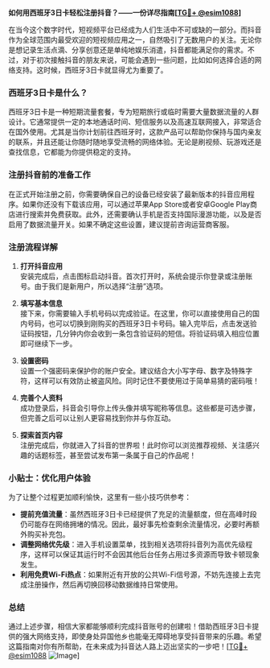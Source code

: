 **如何用西班牙3日卡轻松注册抖音？——一份详尽指南[[TG💪+ @esim1088](https://t.me/s/esim1088)]**

在当今这个数字时代，短视频平台已经成为人们生活中不可或缺的一部分。而抖音作为全球范围内最受欢迎的短视频应用之一，自然吸引了无数用户的关注。无论你是想记录生活点滴、分享创意还是单纯地娱乐消遣，抖音都能满足你的需求。不过，对于初次接触抖音的朋友来说，可能会遇到一些问题，比如如何选择合适的网络支持。这时候，西班牙3日卡就显得尤为重要了。

### 西班牙3日卡是什么？

西班牙3日卡是一种短期流量套餐，专为短期旅行或临时需要大量数据流量的人群设计。它通常提供一定的本地通话时间、短信服务以及高速互联网接入，非常适合在国外使用。尤其是当你计划前往西班牙时，这款产品可以帮助你保持与国内亲友的联系，并且还能让你随时随地享受流畅的网络体验。无论是刷视频、玩游戏还是查找信息，它都能为你提供稳定的支持。

### 注册抖音前的准备工作

在正式开始注册之前，你需要确保自己的设备已经安装了最新版本的抖音应用程序。如果你还没有下载该应用，可以通过苹果App Store或者安卓Google Play商店进行搜索并免费获取。此外，还需要确认手机是否支持国际漫游功能，以及是否启用了数据流量开关。如果不确定这些设置，建议提前咨询运营商客服。

### 注册流程详解

1. **打开抖音应用**  
   安装完成后，点击图标启动抖音。首次打开时，系统会提示你登录或注册账号。由于我们是新用户，所以选择“注册”选项。

2. **填写基本信息**  
   接下来，你需要输入手机号码以完成验证。在这里，你可以直接使用自己的国内号码，也可以切换到刚购买的西班牙3日卡号码。输入完毕后，点击发送验证码按钮，几分钟内你会收到一条包含验证码的短信。将验证码填入相应位置即可继续下一步。

3. **设置密码**  
   设置一个强密码来保护你的账户安全。建议结合大小写字母、数字及特殊字符，这样可以有效防止被盗风险。同时记住不要使用过于简单易猜的密码哦！

4. **完善个人资料**  
   成功登录后，抖音会引导你上传头像并填写昵称等信息。这些都是可选步骤，但完善之后可以让别人更容易找到你并与你互动。

5. **探索首页内容**  
   注册完成后，你就进入了抖音的世界啦！此时你可以浏览推荐视频、关注感兴趣的话题标签，甚至尝试发布第一条属于自己的作品呢！

### 小贴士：优化用户体验

为了让整个过程更加顺利愉快，这里有一些小技巧供参考：

- **提前充值流量**：虽然西班牙3日卡已经提供了充足的流量额度，但在高峰时段仍可能存在网络拥堵的情况。因此，最好事先检查剩余流量情况，必要时再额外购买补充包。
- **调整网络优先级**：进入手机设置菜单，找到相关选项将抖音列为高优先级程序，这样可以保证其运行时不会因其他后台任务占用过多资源而导致卡顿现象发生。
- **利用免费Wi-Fi热点**：如果附近有开放的公共Wi-Fi信号源，不妨先连接上去完成注册操作，然后再切换回移动数据维持日常使用。

### 总结

通过上述步骤，相信大家都能够顺利完成抖音账号的创建啦！借助西班牙3日卡提供的强大网络支持，即使身处异国他乡也能毫无障碍地享受抖音带来的乐趣。希望这篇指南对你有所帮助，在未来成为抖音达人路上迈出坚实的一步吧！[[TG💪+ @esim1088](https://t.me/s/esim1088) ![Image](https://i.postimg.cc/4NQfJmqS/Snipaste-2025-05-13-00-14-12.png)]
